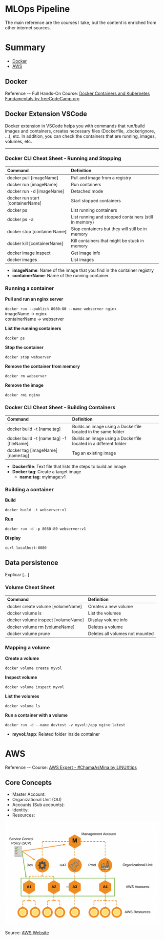 # MLOps Pipeline
The main reference are the courses I take, but the content is enriched from other internet sources.

# Summary
- [Docker](#docker)
- [AWS](#aws)

## Docker
Reference -- Full Hands-On Course: [Docker Containers and Kubernetes Fundamentals by freeCodeCamp.org](https://www.youtube.com/watch?v=kTp5xUtcalw&list=PLk9o62WclVKHv2B6bgCg58DevqemyI51a&index=1&t=212s)

## Docker Extension VSCode
Docker extension in VSCode helps you with commands that run/build images and containers, creates necessary files (Dockerfile, .dockerignore, ...), etc. In addition, you can check the containers that are running, images, volumes, etc.

--------

### Docker CLI Cheat Sheet - Running and Stopping
|Command|Definition|
|:--|:--|
|docker pull [imageName]|Pull and image from a registry|
|docker run [imageName]|Run containers|
|docker run -d [imageName]|Detached mode|
|docker run start [containerName]|Start stopped containers|
|docker ps|List running containers|
|docker ps -a|List running and stopped containers (still in memory)|
|docker stop [containerName]|Stop containers but they will still be in memory|
|docker kill [containerName]|Kill containers that might be stuck in memory|
|docker image inspect|Get image info|
|docker images|List images|

- **imageName**: Name of the image that you find in the container registry
- **containerName**: Name of the running container

### Running a container
**Pull and run an nginx server**

` docker run --publish 8080:80 --name webserver nginx ` <br>
imageName -> nginx <br>
containerName -> webserver

**List the running containers**

` docker ps `

**Stop the container**

` docker stop webserver `

**Remove the container from memory**

` docker rm webserver `

**Remove the image**

` docker rmi nginx `

### Docker CLI Cheat Sheet - Building Containers
|Command|Definition|
|:--|:--|
|docker build -t [name:tag]|Builds an image using a Dockerfile located in the same folder|
|docker build -t [name:tag] -f [fileName]|Builds an image using a Dockerfile located in a different folder|
|docker tag [imageName] [name:tag]|Tag an existing image|

- **Dockerfile**: Text file that lists the steps to build an image
- **Docker tag**: Create a target image
    - **name:tag**: myimage:v1

### Building a container
**Build**

` docker build -t webserver:v1 `

**Run**

` docker run -d -p 8080:80 webserver:v1 `

**Display**

` curl localhost:8080 `

## Data persistence
Explicar [...]

### Volume Cheat Sheet
|Command|Definition|
|:--|:--|
|docker create volume [volumeName]|Creates a new volume|
|docker volume ls|List the volumes|
|docker volume inspect [volumeName]|Display volume info|
|docker volume rm [volumeName]|Deletes a volume|
|docker volume prune|Deletes all volumes not mounted|

### Mapping a volume
**Create a volume**

` docker volume create myvol `

**Inspect volume**

` docker volume inspect myvol `

**List the volumes**

` docker volume ls `

**Run a container with a volume**

` docker run -d --name devtest -v myvol:/app nginx:latest `
-  **myvol:/app**: Related folder inside container

# AWS
Reference -- Course: [AWS Expert - #ChamaAsMina by LINUXtips](https://www.linuxtips.io/)

## Core Concepts
- Master Account: 
- Organizational Unit (OU)
- Accounts (Sub accounts):
- Identity:
- Resources:

![AWS Organization](/assets/aws-organizations.png)

Source: [AWS Website](https://aws.amazon.com/pt/blogs/architecture/field-notes-how-factset-balances-developer-velocity-with-governance-using-aws-iam/)